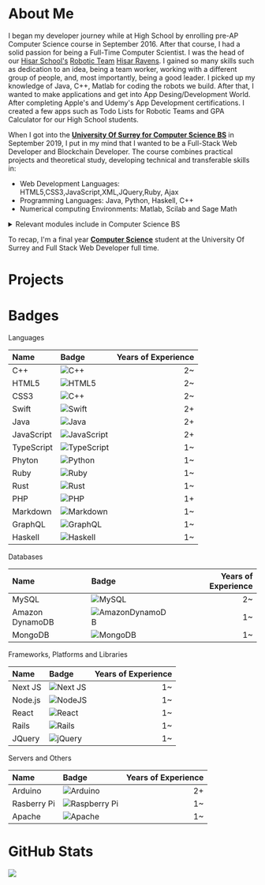 # About Me

I began my developer journey while at High School by enrolling pre-AP Computer Science course in September 2016. After that course, I had a solid passion for being a Full-Time Computer Scientist. I was the head of our [Hisar School's](https://www.hisarschool.k12.tr/hisar-okullari-en/) [Robotic Team](https://www.instagram.com/hisarravens/?hl=en) [Hisar Ravens](https://twitter.com/hisar_ravens). I gained so many skills such as dedication to an idea, being a team worker, working with a different group of people, and, most importantly, being a good leader. I picked up my knowledge of Java, C++, Matlab for coding the robots we build. After that, I wanted to make applications and get into App Desing/Development World. After completing Apple's and Udemy's App Development certifications. I created a few apps such as Todo Lists for Robotic Teams and GPA Calculator for our High School students.

When I got into the **[University Of Surrey for Computer Science BS](https://www.surrey.ac.uk/)** in September 2019, I put in my mind that I wanted to be a Full-Stack Web Developer and Blockchain Developer. The course combines practical projects and theoretical study, developing technical and transferable skills in:
- Web Development Languages: HTML5,CSS3,JavaScript,XML,JQuery,Ruby, Ajax
- Programming Languages: Java, Python, Haskell, C++
- Numerical computing Environments: Matlab, Scilab and Sage Math
 
 <details>
  <summary>Relevant modules include in Computer Science BS </summary>
  
  ### Computer Science in 3 Years
  
  - Web and Database Systems
  - Software Engineering, Programming
  - Computer Networking
  - Information Retrieval
  - Artificial Intelligence
  - Information Security
  - Management
  - Computer Security
  - Internet Of Things
  - Entrepreneurship and Innovation
  - Mainframe Computing
  </details>


To recap, I'm a final year **[Computer Science](https://www.surrey.ac.uk/undergraduate/computer-science)** student at the University Of Surrey and  Full Stack Web Developer full time. 


 
# Projects

# Badges

Languages

| Name | Badge | Years of Experience |
 | :--- | :--- | ---: |
 | C++ | 	![C++](https://img.shields.io/badge/c++-%2300599C.svg?style=for-the-badge&logo=c%2B%2B&logoColor=white) | 2~ |
 | HTML5 |![HTML5](https://img.shields.io/badge/html5-%23E34F26.svg?style=for-the-badge&logo=html5&logoColor=white)| 2~ |
 | CSS3 |![C++](https://img.shields.io/badge/c++-%2300599C.svg?style=for-the-badge&logo=c%2B%2B&logoColor=white)| 2~ |
 | Swift | 	![Swift](https://img.shields.io/badge/swift-F54A2A?style=for-the-badge&logo=swift&logoColor=white) | 2+ |
 | Java | ![Java](https://img.shields.io/badge/java-%23ED8B00.svg?style=for-the-badge&logo=java&logoColor=white)| 2+ |
 | JavaScript | ![JavaScript](https://img.shields.io/badge/javascript-%23323330.svg?style=for-the-badge&logo=javascript&logoColor=%23F7DF1E)| 2+ |
 | TypeScript | ![TypeScript](https://img.shields.io/badge/typescript-%23007ACC.svg?style=for-the-badge&logo=typescript&logoColor=white) | 1~ |
 | Phyton | 	![Python](https://img.shields.io/badge/python-3670A0?style=for-the-badge&logo=python&logoColor=ffdd54) | 1~ |
 | Ruby | 	![Ruby](https://img.shields.io/badge/ruby-%23CC342D.svg?style=for-the-badge&logo=ruby&logoColor=white) | 1~ |
 | Rust | 	![Rust](https://img.shields.io/badge/rust-%23000000.svg?style=for-the-badge&logo=rust&logoColor=white) | 1~ |
 | PHP | 	![PHP](https://img.shields.io/badge/php-%23777BB4.svg?style=for-the-badge&logo=php&logoColor=white) | 1+ |
 | Markdown | 	![Markdown](https://img.shields.io/badge/markdown-%23000000.svg?style=for-the-badge&logo=markdown&logoColor=white) | 1~ |
 | GraphQL | 	![GraphQL](https://img.shields.io/badge/-GraphQL-E10098?style=for-the-badge&logo=graphql&logoColor=white) | 1~ |
 | Haskell | ![Haskell](https://img.shields.io/badge/Haskell-5e5086?style=for-the-badge&logo=haskell&logoColor=white)| 1~ |


Databases

| Name | Badge | Years of Experience |
 | :--- | :--- | ---: |
 | MySQL | 	![MySQL](https://img.shields.io/badge/mysql-%2300f.svg?style=for-the-badge&logo=mysql&logoColor=white) | 2~ |
 | Amazon DynamoDB	 |![AmazonDynamoDB](https://img.shields.io/badge/Amazon%20DynamoDB-4053D6?style=for-the-badge&logo=Amazon%20DynamoDB&logoColor=white)| 1~ |
 | MongoDB |![MongoDB](https://img.shields.io/badge/MongoDB-%234ea94b.svg?style=for-the-badge&logo=mongodb&logoColor=white)| 1~ |



Frameworks, Platforms and Libraries

 | Name | Badge | Years of Experience |
 | :--- | :--- | ---: |
 | Next JS | ![Next JS](https://img.shields.io/badge/Next-black?style=for-the-badge&logo=next.js&logoColor=white) | 1~ |
 | Node.js |![NodeJS](https://img.shields.io/badge/node.js-6DA55F?style=for-the-badge&logo=node.js&logoColor=white)| 1~ |
 | React | ![React](https://img.shields.io/badge/react-%2320232a.svg?style=for-the-badge&logo=react&logoColor=%2361DAFB)| 1~ |
 | Rails | ![Rails](https://img.shields.io/badge/rails-%23CC0000.svg?style=for-the-badge&logo=ruby-on-rails&logoColor=white)| 1~ |
 | JQuery | ![jQuery](https://img.shields.io/badge/jquery-%230769AD.svg?style=for-the-badge&logo=jquery&logoColor=white)| 1~ |
 
 
 
 Servers and Others
 
 | Name | Badge | Years of Experience |
 | :--- | :--- | ---: |
 | Arduino | ![Arduino](https://img.shields.io/badge/-Arduino-00979D?style=for-the-badge&logo=Arduino&logoColor=white) | 2+ |
 | Rasberry Pi | ![Raspberry Pi](https://img.shields.io/badge/-RaspberryPi-C51A4A?style=for-the-badge&logo=Raspberry-Pi) | 1~ |
 | Apache | ![Apache](https://img.shields.io/badge/apache-%23D42029.svg?style=for-the-badge&logo=apache&logoColor=white) | 1~ |





# GitHub Stats

<img 
   src="https://github-readme-stats.vercel.app/api?username=solgunes&show_icons=true&theme=tokyonight" 
/>




<!--
**SunGunes/SunGunes** is a ✨ _special_ ✨ repository because its `README.md` (this file) appears on your GitHub profile.

Here are some ideas to get you started:

- 🔭 I’m currently working on ...
- 🌱 I’m currently learning ...
- 👯 I’m looking to collaborate on ...
- 🤔 I’m looking for help with ...
- 💬 Ask me about ...
- 📫 How to reach me: ...
- 😄 Pronouns: ...
- ⚡ Fun fact: ...
-->
